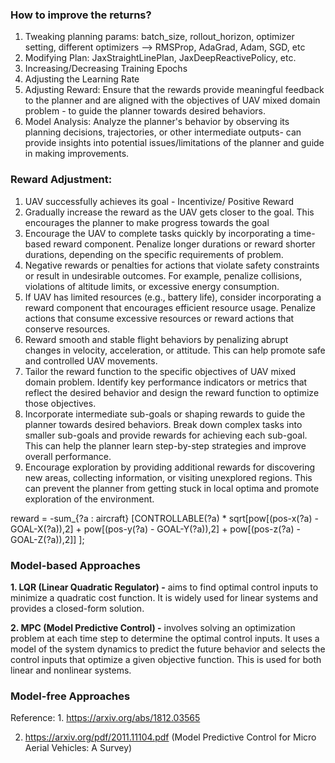 
### How to improve the returns?

1. Tweaking planning params: batch_size, rollout_horizon, optimizer setting, different optimizers --> RMSProp, AdaGrad, Adam, SGD, etc
2. Modifying Plan: JaxStraightLinePlan, JaxDeepReactivePolicy, etc.
3. Increasing/Decreasing Training Epochs
4. Adjusting the Learning Rate
5. Adjusting Reward: Ensure that the rewards provide meaningful feedback to the planner and are aligned with the objectives of UAV mixed domain problem - to guide the planner towards desired behaviors.
6. Model Analysis: Analyze the planner's behavior by observing its planning decisions, trajectories, or other intermediate outputs- can provide insights into potential issues/limitations of the planner and guide in making improvements.  



### Reward Adjustment:
1. UAV successfully achieves its goal - Incentivize/ Positive Reward
2. Gradually increase the reward as the UAV gets closer to the goal. This encourages the planner to make progress towards the goal
3. Encourage the UAV to complete tasks quickly by incorporating a time-based reward component. Penalize longer durations or reward shorter durations, depending on the specific requirements of problem.
4. Negative rewards or penalties for actions that violate safety constraints or result in undesirable outcomes. For example, penalize collisions, violations of altitude limits, or excessive energy consumption.
5. If UAV has limited resources (e.g., battery life), consider incorporating a reward component that encourages efficient resource usage. Penalize actions that consume excessive resources or reward actions that conserve resources.
6. Reward smooth and stable flight behaviors by penalizing abrupt changes in velocity, acceleration, or attitude. This can help promote safe and controlled UAV movements.
7. Tailor the reward function to the specific objectives of UAV mixed domain problem. Identify key performance indicators or metrics that reflect the desired behavior and design the reward function to optimize those objectives.
8. Incorporate intermediate sub-goals or shaping rewards to guide the planner towards desired behaviors. Break down complex tasks into smaller sub-goals and provide rewards for achieving each sub-goal. This can help the planner learn step-by-step strategies and improve overall performance.
9. Encourage exploration by providing additional rewards for discovering new areas, collecting information, or visiting unexplored regions. This can prevent the planner from getting stuck in local optima and promote exploration of the environment.

reward = -sum_{?a : aircraft} [CONTROLLABLE(?a) * sqrt[pow[(pos-x(?a) - GOAL-X(?a)),2] +
                                   pow[(pos-y(?a) - GOAL-Y(?a)),2] +
                                   pow[(pos-z(?a) - GOAL-Z(?a)),2]] ];
                                   
                                  
### Model-based Approaches


**1. LQR (Linear Quadratic Regulator) -** aims to find optimal control inputs to minimize a quadratic cost function. It is widely used for linear systems and provides a closed-form solution.

**2. MPC (Model Predictive Control) -**  involves solving an optimization problem at each time step to determine the optimal control inputs. It uses a model of the system dynamics to predict the future behavior and selects the control inputs that optimize a given objective function. This is used for both linear and nonlinear systems.



### Model-free Approaches


Reference: 1. https://arxiv.org/abs/1812.03565

2. https://arxiv.org/pdf/2011.11104.pdf (Model Predictive Control for Micro Aerial Vehicles: A Survey)
